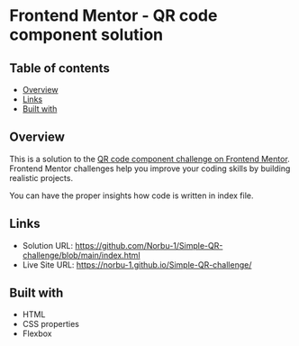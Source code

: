 # Frontend Mentor - QR code component solution

## Table of contents

- [Overview](#overview)
- [Links](#links)
- [Built with](#built-with)
  

## Overview
This is a solution to the [QR code component challenge on Frontend Mentor](https://www.frontendmentor.io/challenges/qr-code-component-iux_sIO_H). Frontend Mentor challenges help you improve your coding skills by building realistic projects. 

You can have the proper insights how code is written in index file.

## Links

- Solution URL: https://github.com/Norbu-1/Simple-QR-challenge/blob/main/index.html
- Live Site URL: https://norbu-1.github.io/Simple-QR-challenge/


## Built with

- HTML
- CSS properties
- Flexbox
